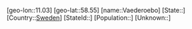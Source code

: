 ﻿---
location: [58.55,11.03]
type: City
tags:
- geo/City


SpocWebEntityId: 35363
isDeleted: false
confidential: public

---
[geo-lon::11.03]
[geo-lat::58.55]
[name::Vaederoebo]
[State::]
[Country::[Sweden](geo/Continent/Europe/Sweden.md)]
[StateId::]
[Population::]
[Unknown::]

